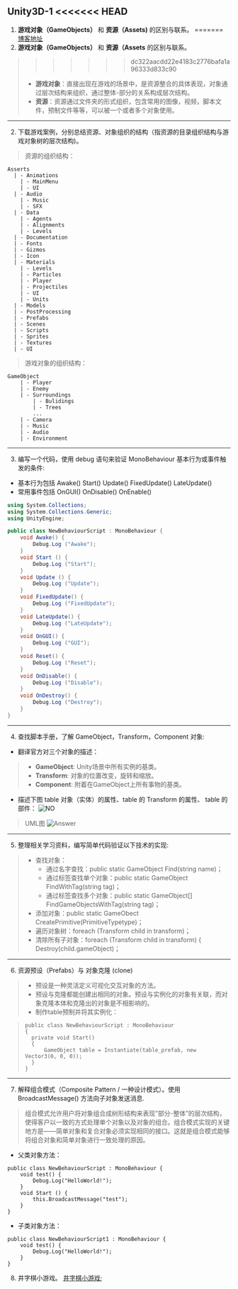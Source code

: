 Unity3D-1
<<<<<<< HEAD
---------

1. **游戏对象（GameObjects）** 和 **资源（Assets)** 的区别与联系。
=======
[博客地址](https://segmentfault.com/a/1190000013969195)
1. **游戏对象（GameObjects）** 和 **资源（Assets** 的区别与联系。
>>>>>>> dc322aacdd22e4183c2776bafa1a96333d833c90
>* **游戏对象**：直接出现在游戏的场景中，是资源整合的具体表现，对象通过层次结构来组织，通过整体-部分的关系构成层次结构。
>* **资源**：资源通过文件夹的形式组织，包含常用的图像，视频，脚本文件，预制文件等等，可以被一个或者多个对象使用。
---
2. 下载游戏案例，分别总结资源、对象组织的结构（指资源的目录组织结构与游戏对象树的层次结构)。
>资源的组织结构：
```
Asserts
  | - Animations
    | - MainMenu
    | - UI
  | - Audio
    | - Music
    | - SFX
  | - Data
    | - Agents
    | - Alignments
    | - Levels
  | - Documentation
  | - Fonts
  | - Gizmos
  | - Icon
  | - Materials
    | - Levels
    | - Particles
    | - Player
    | - Projectiles
    | - UI
    | - Units
  | - Models
  | - PostProcessing
  | - Prefabs
  | - Scenes
  | - Scripts
  | - Sprites
  | - Textures
  | - UI
```
>游戏对象的组织结构：
```
GameObject
    | - Player
    | - Enemy
    | - Surroundings
        | - Bulidings
        | - Trees
        ...
    | - Camera
    | - Music
    | - Audio
    | - Environment
```
---
3. 编写一个代码，使用 debug 语句来验证 MonoBehaviour 基本行为或事件触发的条件:
* 基本行为包括 Awake() Start() Update() FixedUpdate() LateUpdate()
* 常用事件包括 OnGUI() OnDisable() OnEnable()

```cs
using System.Collections;
using System.Collections.Generic;
using UnityEngine;

public class NewBehaviourScript : MonoBehaviour {
    void Awake() {
        Debug.Log ("Awake");
    }
    void Start () {
        Debug.Log ("Start");
    }
    void Update () {
        Debug.Log ("Update");
    }
    void FixedUpdate() {
        Debug.Log ("FixedUpdate");
    }
    void LateUpdate() {
        Debug.Log ("LateUpdate");
    }
    void OnGUI() {
        Debug.Log ("GUI");
    }
    void Reset() {
        Debug.Log ("Reset");
    }
    void OnDisable() {
        Debug.Log ("Disable");
    }
    void OnDestroy() {
        Debug.Log ("Destroy");
    }
}
```
---
4. 查找脚本手册，了解 GameObject，Transform，Component 对象:
* 翻译官方对三个对象的描述：

> * **GameObject**: Unity场景中所有实例的基类。
> * **Transform**: 对象的位置改变，旋转和缩放。
> * **Component**: 附着在GameObject上所有事物的基类。
* 描述下图 table 对象（实体）的属性、table 的 Transform 的属性、 table 的部件：
![NO](https://pmlpml.github.io/unity3d-learning/images/ch02/ch02-homework.png)
> UML图
![Answer](https://segmentfault.com/img/remote/1460000013969259?w=690&h=520)
---
5. 整理相关学习资料，编写简单代码验证以下技术的实现:
>* 查找对象：
>   * 通过名字查找：public static GameObject Find(string name)；
>   * 通过标签查找单个对象：public static GameObject FindWithTag(string tag)；
>   * 通过标签查找多个对象：public static GameObject[] FindGameObjectsWithTag(string tag)；
>* 添加对象：public static GameObect CreatePrimitive(PrimitiveTypetype)；
>* 遍历对象树：foreach (Transform child in transform)；
>* 清除所有子对象：foreach (Transform child in transform) { Destroy(child.gameObject)；
---
6. 资源预设（Prefabs）与 对象克隆 (clone)
>    * 预设是一种灵活定义可视化交互对象的方法。
>    * 预设与克隆都能创建出相同的对象。预设与实例化的对象有关联，而对象克隆本体和克隆出的对象是不相影响的。
>    * 制作table预制并将其实例化：

>```
>public class NewBehaviourScript : MonoBehaviour
>{
>   private void Start()
>   {
>       GameObject table = Instantiate(table_prefab, new Vector3(0, 0, 0));
>   }
>}
>```
---
7. 解释组合模式（Composite Pattern / 一种设计模式）。使用 BroadcastMessage() 方法向子对象发送消息.
>组合模式允许用户将对象组合成树形结构来表现”部分-整体”的层次结构，使得客户以一致的方式处理单个对象以及对象的组合。组合模式实现的关键地方是——简单对象和复合对象必须实现相同的接口。这就是组合模式能够将组合对象和简单对象进行一致处理的原因。
* 父类对象方法：

```
public class NewBehaviourScript : MonoBehaviour {
    void test() {
        Debug.Log("HelloWorld!");
    }
    void Start () {
        this.BroadcastMessage("test");
    }
}
```
* 子类对象方法：

```
public class NewBehaviourScript1 : MonoBehaviour {
    void test() {
        Debug.Log("HelloWorld!");
    }
}
```
8. 井字棋小游戏。
[井字棋小游戏](https://segmentfault.com/a/1190000013971785);
